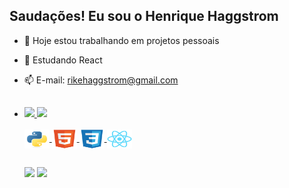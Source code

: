 ## Saudações! Eu sou o Henrique Haggstrom


- 🔭 Hoje estou trabalhando em projetos pessoais
- 🌱 Estudando React
- 📫 E-mail: rikehaggstrom@gmail.com
- ##
  <div>
  <a href="https://github.com/HenriqueHaggstrom">
  <img height="160em" src="https://github-readme-stats.vercel.app/api?username=henriquehaggstrom&show_icons=true&theme=dracula&include_all_commits=true&count_private=true"/>
  <img height="160em" src="https://github-readme-stats.vercel.app/api/top-langs/?username=henriquehaggstrom&layout=compact&langs_count=7&theme=dracula"/>
  </div>
  <div style="display: inline_block"><br>
    <img align="center" alt="Rafa-Python" height="30" width="40" src="https://raw.githubusercontent.com/devicons/devicon/master/icons/python/python-original.svg">
    <img align="center" alt="Rafa-HTML" height="30" width="40" src="https://raw.githubusercontent.com/devicons/devicon/master/icons/html5/html5-original.svg">
    <img align="center" alt="Rafa-CSS" height="30" width="40" src="https://raw.githubusercontent.com/devicons/devicon/master/icons/css3/css3-original.svg">
    <img align="center" alt="Rafa-React" height="30" width="40" src="https://raw.githubusercontent.com/devicons/devicon/master/icons/react/react-original.svg">
    </div>
  
  ##
  
   </div>
   <a href = "mailto:rikehaggstrom@gmail.com"><img src="https://img.shields.io/badge/-Gmail-%23333?style=for-the-badge&logo=gmail&logoColor=white" target="_blank"></a>
  <a href="https://www.linkedin.com/in/henrique-wildfaier-haggstrom-818b17207/" target="_blank"><img src="https://img.shields.io/badge/-LinkedIn-%230077B5?style=for-the-badge&logo=linkedin&logoColor=white" target="_blank"></a>

 
</div>

  
  
  
  
  
  
  
